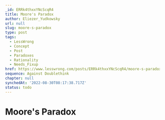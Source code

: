 ```yaml
---
_id: ERRk4thxxYNcScqR4
title: Moore's Paradox
author: Eliezer_Yudkowsky
url: null
slug: moore-s-paradox
type: post
tags:
  - LessWrong
  - Concept
  - Post
  - Paradoxes
  - Rationality
  - Needs_Fixup
href: https://www.lesswrong.com/posts/ERRk4thxxYNcScqR4/moore-s-paradox
sequence: Against Doublethink
chapter: null
synchedAt: '2022-08-30T08:17:38.717Z'
status: todo
---
```


# Moore's Paradox
